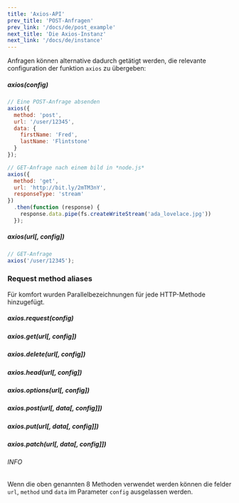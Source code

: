 ```yaml
---
title: 'Axios-API'
prev_title: 'POST-Anfragen'
prev_link: '/docs/de/post_example'
next_title: 'Die Axios-Instanz'
next_link: '/docs/de/instance'
---
```


Anfragen können alternative dadurch getätigt werden, die relevante configuration der funktion `axios` zu übergeben:

##### axios(config)

```js
// Eine POST-Anfrage absenden
axios({
  method: 'post',
  url: '/user/12345',
  data: {
    firstName: 'Fred',
    lastName: 'Flintstone'
  }
});
```

```js
// GET-Anfrage nach einem bild in *node.js*
axios({
  method: 'get',
  url: 'http://bit.ly/2mTM3nY',
  responseType: 'stream'
})
  .then(function (response) {
    response.data.pipe(fs.createWriteStream('ada_lovelace.jpg'))
  });
```

##### axios(url[, config])

```js
// GET-Anfrage
axios('/user/12345');
```

### Request method aliases

Für komfort wurden Parallelbezeichnungen für jede HTTP-Methode hinzugefügt.

##### axios.request(config)
##### axios.get(url[, config])
##### axios.delete(url[, config])
##### axios.head(url[, config])
##### axios.options(url[, config])
##### axios.post(url[, data[, config]])
##### axios.put(url[, data[, config]])
##### axios.patch(url[, data[, config]])

###### INFO
Wenn die oben genannten 8 Methoden verwendet werden können die felder `url`, `method` und `data` im Parameter `config` ausgelassen werden.